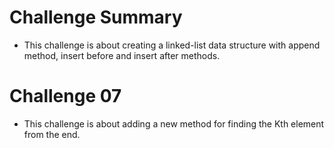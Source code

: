 # Challenge Summary
- This challenge is about creating a linked-list data structure with append method, insert before and insert after methods.

# Challenge 07
- This challenge is about adding a new method for finding the Kth element from the end.